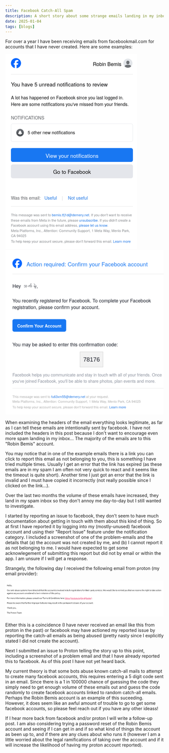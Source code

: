 ```yaml
---
title: Facebook Catch-All Spam
description: A short story about some strange emails landing in my inbox
date: 2025-01-04
tags: [blogs]
---
```


For over a year I have been receiving emails from facebookmail.com for accounts that I have never created. Here are some examples:

![Email addressed to Robin Bemis stating that he has 3 unread notifications.](./facebook_unread_notifications_robin_bemis.png "Robin Bemis: 3 unread notifications email")
![Email addressed to a name with non-latin characters, including a 5 digit code and link to confirm the registration of an account](./facebook_confirm_account_foreign.png "Strange Characters, confirm account with 5 digit code email")

When examining the headers of the email everything looks legitimate, as far as I can tell these emails are intentionally sent by facebook. I have not included the headers in this post because I don't want to encourage even more spam landing in my inbox... The majority of the emails are to this "Robin Bemis" account.

You may notice that in one of the example emails there is a link you can click to report this email as not belonging to you, this is something I have tried multiple times. Usually I get an error that the link has expired (as these emails are in my spam I am often not very quick to react and it seems like the timeout is quite short). Another time I just got an error that the link is invalid and I must have copied it incorrectly (not really possible since I clicked on the link...).

Over the last two months the volume of these emails have increased, they land in my spam inbox so they don't annoy me day-to-day but I still wanted to investigate.

I started by reporting an issue to facebook, they don't seem to have much documentation about getting in touch with them about this kind of thing. So at first I have reported it by logging into my (mostly-unused) facebook account and using their "Report Issue" feature under the notification category. I included a screenshot of one of the problem-emails and the details that (a) the account was not created by me, and (b) I cannot report it as not belonging to me. I would have expected to get some acknowlegement of submitting this report but did not by email or within the app. I am unsure if I will get a response.

Strangely, the following day I received the following email from proton (my email provider):

![Warning email from proton mail explaining that the account is being used for abuse, specifically bulk registrations of third-party services](./protonmail_abuse_email.png "Proton mail account being used for abuse email")

Either this is a coincidence (I have never received an email like this from proton in the past) or facebook may have actioned my reported issue by reporting the catch-all emails as being abused (pretty nasty since I explicitly stated I did not create the account). 

Next I submitted an issue to Proton telling the story up to this point, including a screenshot of a problem email and that I have already reported this to facebook. As of this post I have not yet heard back.

My current theory is that some bots abuse known catch-all mails to attempt to create many facebook accounts, this requires entering a 5 digit code sent in an email. Since there is a 1 in 100000 chance of guessing the code they simply need to get enough volume of these emails out and guess the code randomly to create facebook accounts linked to random catch-all emails. Perhaps the Robin Bemis account is an example of this suceeding. However, it does seem like an awful amount of trouble to go to get some facebook accounts, so please feel reach out if you have any other ideass!

If I hear more back from facebook and/or proton I will write a follow-up post. I am also considering trying a password reset of the Robin Bemis account and seeing if I can get in and if so what kind of things the account as been up to, and if there are any clues about who runs it (however I am a little worried about the legal ramifications of taking over the account and if it will increase the likelihood of having my proton account reported).
